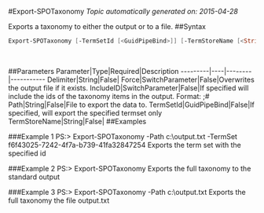 #Export-SPOTaxonomy
*Topic automatically generated on: 2015-04-28*

Exports a taxonomy to either the output or to a file.
##Syntax
```powershell
Export-SPOTaxonomy [-TermSetId [<GuidPipeBind>]] [-TermStoreName [<String>]] [-IncludeID [<SwitchParameter>]] [-Path [<String>]] [-Force [<SwitchParameter>]] [-Delimiter [<String>]]
```
&nbsp;

##Parameters
Parameter|Type|Required|Description
---------|----|--------|-----------
Delimiter|String|False|
Force|SwitchParameter|False|Overwrites the output file if it exists.
IncludeID|SwitchParameter|False|If specified will include the ids of the taxonomy items in the output. Format: <label>;#<guid>
Path|String|False|File to export the data to.
TermSetId|GuidPipeBind|False|If specified, will export the specified termset only
TermStoreName|String|False|
##Examples

###Example 1
    PS:> Export-SPOTaxonomy -Path c:\output.txt -TermSet f6f43025-7242-4f7a-b739-41fa32847254 
Exports the term set with the specified id

###Example 2
    PS:> Export-SPOTaxonomy
Exports the full taxonomy to the standard output

###Example 3
    PS:> Export-SPOTaxonomy -Path c:\output.txt
Exports the full taxonomy the file output.txt
